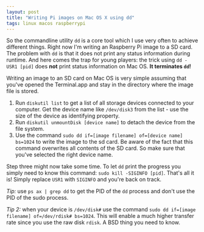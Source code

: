 ```yaml
---
layout: post
title: "Writing Pi images on Mac OS X using dd"
tags: linux macos raspberrypi
---
```


So the commandline utility `dd` is a core tool which I use very often to achieve different things. Right now I'm writing an Raspberry Pi image to a SD card. The problem with `dd` is that it does not print any status information during runtime. And here comes the trap for young players: the trick using `dd -USR1 [pid]` does __not__ print status information on Mac OS. __It terminates `dd`!__

<!--more-->

Writing an image to an SD card on Mac OS is very simple assuming that you've opened the Terminal.app and stay in the directory where the image file is stored.

 1. Run `diskutil list` to get a list of all storage devices connected to your computer. Get the device name like `/dev/disk3` from the list - use the size of the device as identifying property.
 2. Run `diskutil unmountDisk [device name]` to detach the device from the file system.
 3. Use the command `sudo dd if=[image filename] of=[device name] bs=1024` to write the image to the sd card. Be aware of the fact that this command overwrites all contents of the SD card. So make sure that you've selected the right device name.

Step three might now take some time. To let `dd` print the progress you simply need to know this command: `sudo kill -SIGINFO [pid]`. That's all it is! Simply replace `USR1` with `SIGINFO` and you're back on track.

_Tip:_ use `ps ax | grep dd` to get the PID of the `dd` process and don't use the PID of the sudo process.

_Tip 2:_ when your device is `/dev/disk#` use the command `sudo dd if=[image filename] of=/dev/rdisk# bs=1024`. This will enable a much higher transfer rate since you use the raw disk `rdisk`. A BSD thing you need to know.